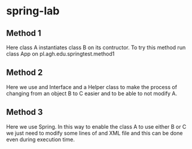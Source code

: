 # spring-lab

## Method 1
Here class A instantiates class B on its contructor. To try this method run class App on pl.agh.edu.springtest.method1

## Method 2
Here we use and Interface and a Helper class to make the process of changing from an object B to C easier and to be able to not modify A.

## Method 3
Here we use Spring. In this way to enable the class A to use either B or C we just need to modify some lines of and XML file and this can be done even during execution time.
